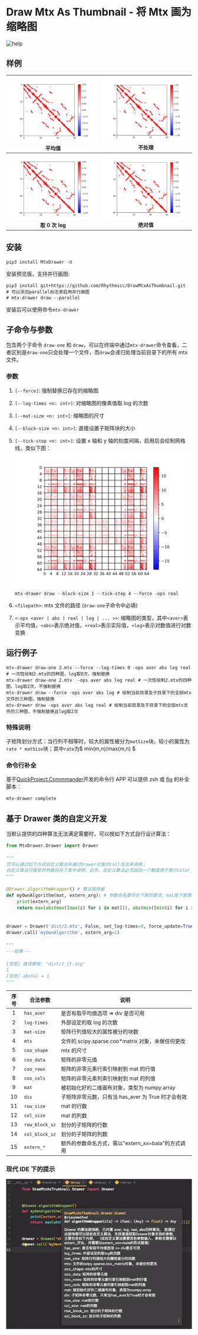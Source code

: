 # Draw Mtx As Thumbnail - 将 Mtx 画为缩略图

![help](https://cos.rhythmlian.cn/ImgBed/a9cdf3bef0655d1d6e2563c40069938b.png)

## 样例

|      ![aver](./img/ash85_aver.png)<br />平均值      |   ![real](./img/ash85_real.png)<br />不处理    |
| :-------------------------------------------------: | :--------------------------------------------: |
| ![log](./img/ash85_log.png)<br /><b>取 0 次 log</b> | ![abs](./img/ash85_abs.png)<br /><b>绝对值</b> |

## 安装

```shell
pip3 install MtxDrawer -U
```

安装预览版，支持并行画图:

```shell
pip3 install git+https://github.com/Rhythmicc/DrawMtxAsThumbnail.git
# 可以添加parallel标志来启用并行画图
# mtx-drawer draw --parallel 
```

安装后可以使用命令`mtx-drawer`

## 子命令与参数

包含两个子命令 `draw-one` 和 `draw`，可以在终端中通过`mtx-drawer`命令查看，二者区别是`draw-one`只会处理一个文件，而`draw`会递归处理当前目录下的所有 mtx 文件。

### 参数

1. `[--force]`: 强制替换已存在的缩略图
2. `[--log-times <n: int>]`: 对缩略图的像素值取 log 的次数
3. `[--mat-size <n: int>]`: 缩略图的尺寸
4. `[--block-size <n: int>]`: 直接设置子矩阵块的大小
5. `[--tick-step <n: int>]`: 设置 x 轴和 y 轴的刻度间隔，启用后会绘制网格线，类似下图：
   ![tick-step](./img/tick-step.svg)

   ```shell
   mtx-drawer draw --block-size 1 --tick-step 4 --force -ops real
   ```

6. `<filepath>`: mtx 文件的路径 (`draw-one`子命令中必填)
7. `<-ops <aver | abs | real | log | ... >>`: 缩略图的类型，其中`<aver>`表示平均值，`<abs>`表示绝对值，`<real>`表示实际值，`<log>`表示对数值进行对数变换

## 运行例子

```shell
mtx-drawer draw-one 2.mtx --force --log-times 0 -ops aver abs log real # 一次性绘制2.mtx的四种图，log取0次，强制替换
mtx-drawer draw-one 2.mtx  -ops aver abs log real # 一次性绘制2.mtx的四种图，log取2次，不强制替换
mtx-drawer draw --force -ops aver abs log # 绘制当前目录及子目录下的全部mtx文件的三种图，强制替换
mtx-drawer draw -ops aver abs log real # 绘制当前目录及子目录下的全部mtx文件的三种图，不强制替换且log取2次
```

### 特殊说明

子矩阵划分方式：当行列不相等时，较大的属性被分为`matSize`块，较小的属性为`rate * matSize`块；其中`rate`为$ min(m,n)/max(m,n) $

### 命令行补全

基于[QuickProject.Commmander](https://github.com/Rhythmicc/QuickProject)开发的命令行 APP 可以提供 zsh 或 [fig](https://fig.io/) 的补全脚本：

```sh
mtx-drawer complete
```

## 基于 Drawer 类的自定义开发

当默认提供的四种算法无法满足需要时，可以按如下方式自行设计算法：

```python
from MtxDrawer.Drawer import Drawer

"""
您可以通过如下方式自定义算法并通过Drawer对象的call方法来调用；
自定义算法可接受的参数将在下表中说明，此外，自定义算法必须返回一个数值用于表示color_bar的显示范围（返回1则表示-1~1）
"""

@Drawer.algorithmWrapper() # 算法装饰器
def myOwnAlgorithm(mat, extern_arg): # 参数命名要符合下表的要求，mat是下表第9项，extern_arg是下表第15项
    print(extern_arg)
    return max(abs(max([max(i) for i in mat])), abs(min([min(i) for i in mat])))


drawer = Drawer('dist/2.mtx', False, set_log-times=0, force_update=True)
drawer.call('myOwnAlgorithm', extern_arg=1)

"""
---结果---

[信息] 路径模板: "dist/2_{}.svg"
1
[信息] absVal = 1
"""
```

| 序号 | 合法参数       | 说明                                               |
| :--: | -------------- | -------------------------------------------------- |
|  1   | `has_aver`     | 是否有取平均值选项 => div 是否可用                 |
|  2   | `log-times`    | 外部设定的取 log 的次数                            |
|  3   | `mat-size`     | 矩阵行列值较大的属性被分的块数                     |
|  4   | `mtx`          | 文件的 scipy.sparse.coo\*matrix 对象，未做任何更改 |
|  5   | `coo_shape`    | mtx 的尺寸                                         |
|  6   | `coo_data`     | 矩阵的非零元值                                     |
|  7   | `coo_rows`     | 矩阵的非零元素行索引映射到 mat 的行值              |
|  8   | `coo_cols`     | 矩阵的非零元素列索引映射到 mat 的列值              |
|  9   | `mat`          | 被初始化好的二维画布对象，类型为 numpy.array       |
|  10  | `div`          | 子矩阵非零元数，只有当 has_aver 为 True 时才会有效 |
|  11  | `row_size`     | mat 的行数                                         |
|  12  | `col_size`     | mat 的列数                                         |
|  13  | `row_block_sz` | 划分的子矩阵的行数                                 |
|  14  | `col_block_sz` | 划分的子矩阵的列数                                 |
|  15  | `extern_*`     | 额外的参数命名方式，需以"extern_xx=bala"的方式调用 |

### 现代 IDE 下的提示

![IDE](./img/1.png)
